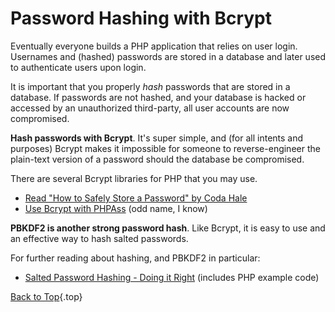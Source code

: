 # Password Hashing with Bcrypt

Eventually everyone builds a PHP application that relies on user login. Usernames and (hashed) passwords are stored in a database and later used to authenticate users upon login.

It is important that you properly _hash_ passwords that are stored in a database. If passwords are not hashed, and your database is hacked or accessed by an unauthorized third-party, all user accounts are now compromised.

**Hash passwords with Bcrypt**. It's super simple, and (for all intents and purposes) Bcrypt makes it impossible for someone to reverse-engineer the plain-text version of a password should the database be compromised.

There are several Bcrypt libraries for PHP that you may use.

* [Read "How to Safely Store a Password" by Coda Hale][1]
* [Use Bcrypt with PHPAss][2] (odd name, I know)

**PBKDF2 is another strong password hash**. Like Bcrypt, it is easy to use and an effective way to hash salted passwords.

For further reading about hashing, and PBKDF2 in particular:

* [Salted Password Hashing - Doing it Right][3] (includes PHP example code)

[Back to Top](#top){.top}

[1]: http://codahale.com/how-to-safely-store-a-password/
[2]: http://www.openwall.com/phpass/
[3]: http://crackstation.net/hashing-security.htm
